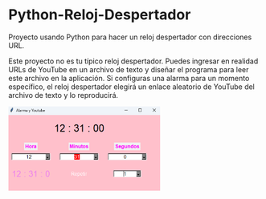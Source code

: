 # Python-Reloj-Despertador
Proyecto usando Python para hacer un reloj despertador con direcciones URL.

Este proyecto no es tu típico reloj despertador. Puedes ingresar en realidad URLs de YouTube
en un archivo de texto y diseñar el programa para leer este archivo en la aplicación. Si
configuras una alarma para un momento específico, el reloj despertador elegirá un enlace
aleatorio de YouTube del archivo de texto y lo reproducirá.

<img src="https://raw.githubusercontent.com/IreHurtado/Python-Reloj-Despertador/main/RelojDespertador/ProyectoImagen.png" style="height: 60%; width:60%;"/>
